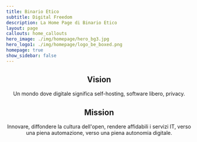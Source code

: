 ```yaml
---
title: Binario Etico
subtitle: Digital Freedom
description: La Home Page di Binario Etico
layout: page
callouts: home_callouts
hero_image: ./img/homepage/hero_bg3.jpg
hero_logo1: ./img/homepage/logo_be_boxed.png
homepage: true
show_sidebar: false
---
```

## <center>Vision</center>
<center>Un mondo dove digitale significa self-hosting, software libero, privacy.</center>

## <center>Mission</center>
<center>Innovare, diffondere la cultura dell'open, rendere affidabili i servizi IT, verso una piena automazione, verso una piena autonomia digitale.</center>  
